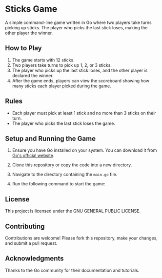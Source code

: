 # Sticks Game

A simple command-line game written in Go where two players take turns picking up sticks. The player who picks the last stick loses, making the other player the winner.

## How to Play

1. The game starts with 12 sticks.
2. Two players take turns to pick up 1, 2, or 3 sticks.
3. The player who picks up the last stick loses, and the other player is declared the winner.
4. After the game ends, players can view the scoreboard showing how many sticks each player picked during the game.

## Rules

- Each player must pick at least 1 stick and no more than 3 sticks on their turn.
- The player who picks the last stick loses the game.

## Setup and Running the Game

1. Ensure you have Go installed on your system. You can download it from [Go's official website](https://golang.org/dl/).
2. Clone this repository or copy the code into a new directory.

3. Navigate to the directory containing the `main.go` file.
4. Run the following command to start the game:



## License
This project is licensed under the GNU GENERAL PUBLIC LICENSE.

## Contributing
Contributions are welcome! Please fork this repository, make your changes, and submit a pull request.

## Acknowledgments
Thanks to the Go community for their documentation and tutorials.
